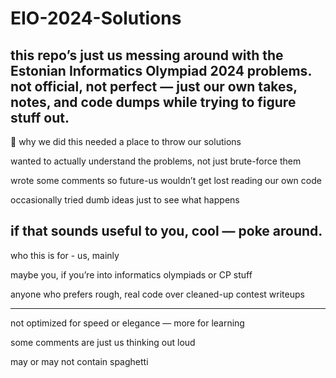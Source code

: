 # EIO-2024-Solutions

this repo’s just us messing around with the Estonian Informatics Olympiad 2024 problems.
not official, not perfect — just our own takes, notes, and code dumps while trying to figure stuff out.
-------------------------------------------------------
💭 why we did this
needed a place to throw our solutions

wanted to actually understand the problems, not just brute-force them

wrote some comments so future-us wouldn’t get lost reading our own code

occasionally tried dumb ideas just to see what happens

if that sounds useful to you, cool — poke around.
-------------------------------------------------------
 who this is for  -
us, mainly

maybe you, if you’re into informatics olympiads or CP stuff

anyone who prefers rough, real code over cleaned-up contest writeups

-------------------------------------------------------
not optimized for speed or elegance — more for learning

some comments are just us thinking out loud

may or may not contain spaghetti
